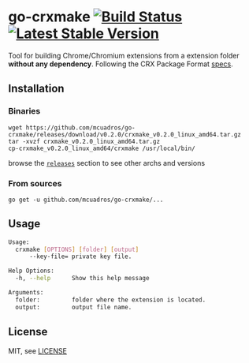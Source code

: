 go-crxmake [![Build Status](https://travis-ci.org/mcuadros/go-crxmake.svg?branch=master)](https://travis-ci.org/mcuadros/go-crxmake) [![Latest Stable Version](http://img.shields.io/github/release/mcuadros/go-crxmake.svg?style=flat)](https://github.com/mcuadros/go-crxmake/releases)
==============================

Tool for building Chrome/Chromium extensions from a extension folder **without any dependency**. Following
the CRX Package Format [specs](https://developer.chrome.com/extensions/crx). 

Installation
------------

### Binaries
```
wget https://github.com/mcuadros/go-crxmake/releases/download/v0.2.0/crxmake_v0.2.0_linux_amd64.tar.gz
tar -xvzf crxmake_v0.2.0_linux_amd64.tar.gz
cp-crxmake_v0.2.0_linux_amd64/crxmake /usr/local/bin/
```

browse the [`releases`](https://github.com/mcuadros/go-crxmake/releases) section to see other archs and versions


### From sources
```
go get -u github.com/mcuadros/go-crxmake/...
```

Usage
-----

```sh
Usage:
  crxmake [OPTIONS] [folder] [output]
      --key-file= private key file.

Help Options:
  -h, --help      Show this help message

Arguments:
  folder:         folder where the extension is located.
  output:         output file name.
```

License
-------

MIT, see [LICENSE](LICENSE)
